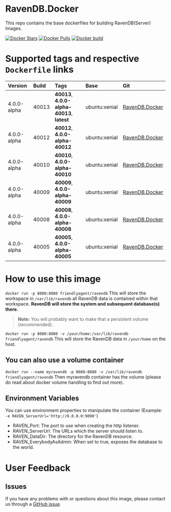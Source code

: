 # RavenDB.Docker
This repo contains the base dockerfiles for building RavenDB(Server) Images.

[![Docker Stars](https://img.shields.io/docker/stars/friendlyagent/ravendb.svg?style=flat)](https://hub.docker.com/r/friendlyagent/ravendb/)
[![Docker Pulls](https://img.shields.io/docker/pulls/friendlyagent/ravendb.svg?style=flat)](https://hub.docker.com/r/friendlyagent/ravendb/)
[![Docker build](https://img.shields.io/docker/automated/friendlyagent/ravendb.svg?style=flat)](https://hub.docker.com/r/friendlyagent/ravendb/)

# Supported tags and respective `Dockerfile` links
|Version|Build|Tags|Base|Git|
|:------------|:-------------|:-------------|:-------------|:-------------|
|4.0.0-alpha|40013 |**40013**, **4.0.0-alpha-40013**, **latest**|ubuntu:xenial|[RavenDB.Docker](https://github.com/FriendlyAgent/RavenDB.Docker/tree/master/40013/ubuntu "40013")|
|4.0.0-alpha|40012 |**40012**, **4.0.0-alpha-40012**|ubuntu:xenial|[RavenDB.Docker](https://github.com/FriendlyAgent/RavenDB.Docker/tree/master/40012/ubuntu "40012")|
|4.0.0-alpha|40010 |**40010**, **4.0.0-alpha-40010**|ubuntu:xenial|[RavenDB.Docker](https://github.com/FriendlyAgent/RavenDB.Docker/tree/master/40010/ubuntu "40010")|
|4.0.0-alpha|40009 |**40009**, **4.0.0-alpha-40009**|ubuntu:xenial|[RavenDB.Docker](https://github.com/FriendlyAgent/RavenDB.Docker/tree/master/40009/ubuntu "40009")|
|4.0.0-alpha|40008 |**40008**, **4.0.0-alpha-40008**|ubuntu:xenial|[RavenDB.Docker](https://github.com/FriendlyAgent/RavenDB.Docker/tree/master/40008/ubuntu "40008")|
|4.0.0-alpha|40005 |**40005**, **4.0.0-alpha-40005**|ubuntu:xenial|[RavenDB.Docker](https://github.com/FriendlyAgent/RavenDB.Docker/tree/master/40005/ubuntu "40005")|

# How to use this image
`docker run -p 8080:8080 friendlyagent/ravendb`
This will store the workspace in `/var/lib/ravendb` all RavenDB data is contained within that workspace. **RavenDB will store the system and subsequent database(s) there.**

>**Note:** You will probably want to make that a persistent volume (recommended).


`docker run -p 8080:8080 -v /your/home:/var/lib/ravendb friendlyagent/ravendb`
This will store the RavenDB data in `/your/home` on the host.

## You can also use a volume container
`docker run --name myravendb -p 8080:8080 -v /var/lib/ravendb friendlyagent/ravendb`
Then myravendb container has the volume (please do read about docker volume handling to find out more).

## Environment Variables
You can use environment properties to manipulate the container (Example: `-e RAVEN_ServerUrl='http://0.0.0.0:9090'`)

* RAVEN_Port: The port to use when creating the http listener.
* RAVEN_ServerUrl: The URLs which the server should listen to.
* RAVEN_DataDir: The directory for the RavenDB resource.
* RAVEN_EverybodyAsAdmin: When set to true, exposes the database to the world.

# User Feedback

## Issues

If you have any problems with or questions about this image, please contact us through a [GitHub issue](https://github.com/FriendlyAgent/RavenDB.Docker/issues).